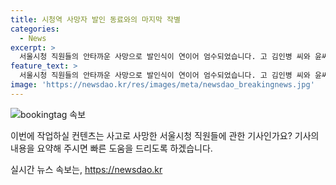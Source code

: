 ```yaml
---
title: 시청역 사망자 발인 동료와의 마지막 작별
categories:
  - News
excerpt: >
  서울시청 직원들의 안타까운 사망으로 발인식이 연이어 엄수되었습니다. 고 김인병 씨와 윤씨는 시청을 마지막으로 장지로 향하는 동료들의 눈물 속에 떠났으며, 이에 시중은행 직원들의 발인도 진행되었습니다. 사망자들의 향년과 잠시 뒤 이별하는 동료들의 마음을 설명하는 이야기입니다.
feature_text: >
  서울시청 직원들의 안타까운 사망으로 발인식이 연이어 엄수되었습니다. 고 김인병 씨와 윤씨는 시청을 마지막으로 장지로 향하는 동료들의 눈물 속에 떠났으며, 이에 시중은행 직원들의 발인도 진행되었습니다. 사망자들의 향년과 잠시 뒤 이별하는 동료들의 마음을 설명하는 이야기입니다.
image: 'https://newsdao.kr/res/images/meta/newsdao_breakingnews.jpg'
---
```


<p><img src="https://newsdao.kr/res/images/meta/newsdao_breakingnews.jpg" alt="bookingtag 속보" /></p>

<p>이번에 작업하실 컨텐츠는 사고로 사망한 서울시청 직원들에 관한 기사인가요? 기사의 내용을 요약해 주시면 빠른 도움을 드리도록 하겠습니다.</p>
실시간 뉴스 속보는, <a href="https://newsdao.kr" rel="dofollow">https://newsdao.kr</a>


